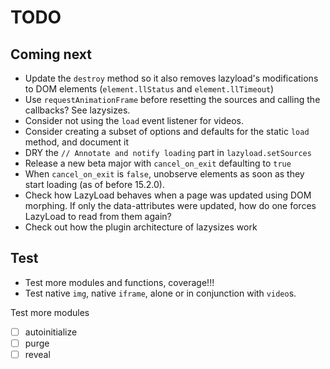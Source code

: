 # TODO

## Coming next

-   Update the `destroy` method so it also removes lazyload's modifications to DOM elements (`element.llStatus` and `element.llTimeout`)
-   Use `requestAnimationFrame` before resetting the sources and calling the callbacks? See lazysizes.
-   Consider not using the `load` event listener for videos.
-   Consider creating a subset of options and defaults for the static `load` method, and document it
-   DRY the `// Annotate and notify loading` part in `lazyload.setSources`
-   Release a new beta major with `cancel_on_exit` defaulting to `true`
-   When `cancel_on_exit` is `false`, unobserve elements as soon as they start loading (as of before 15.2.0).
-   Check how LazyLoad behaves when a page was updated using DOM morphing.
    If only the data-attributes were updated, how do one forces LazyLoad to read from them again?
-   Check out how the plugin architecture of lazysizes work

## Test

-   Test more modules and functions, coverage!!!
-   Test native `img`, native `iframe`, alone or in conjunction with `video`s.

Test more modules

-   [ ] autoinitialize
-   [ ] purge
-   [ ] reveal
